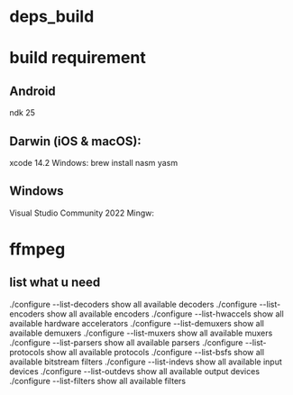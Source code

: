 # deps_build


# build requirement
## Android
ndk 25

## Darwin (iOS & macOS):
xcode 14.2
Windows:
brew install nasm yasm

## Windows
Visual Studio Community 2022
Mingw:

# ffmpeg
## list what u need
./configure --list-decoders          show all available decoders
./configure --list-encoders          show all available encoders
./configure --list-hwaccels          show all available hardware accelerators
./configure --list-demuxers          show all available demuxers
./configure --list-muxers            show all available muxers
./configure --list-parsers           show all available parsers
./configure --list-protocols         show all available protocols
./configure --list-bsfs              show all available bitstream filters
./configure --list-indevs            show all available input devices
./configure --list-outdevs           show all available output devices
./configure --list-filters           show all available filters